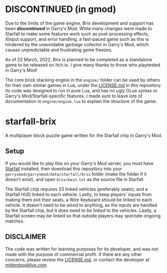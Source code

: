 # DISCONTINUED (in gmod)
Due to the limits of the game engine, Brix development and support has been ***discontinued*** in Garry's Mod. While many changes were made to Starfall to make some features work such as post-processing effects, XInput support, and error handling, a fast-paced game such as this is hindered by the unavoidable garbage collector in Garry's Mod, which causes unpredictable and frustrating game freezes.

As of 22 March, 2022, Brix is planned to be completed as a standalone game to be released on Itch.io. I give many thanks to those who playtested in Garry's Mod!

The core brick stacking engine in the `engine/` folder can be used by others for their own similar games in Lua, under the [LICENSE.md](https://github.com/mitterdoo/starfall-brix/blob/master/LICENSE.md) in this repository. Its code was designed to run in pure Lua, and has no ugly GLua syntax or Garry's Mod/Starfall-specific features. I made sure to leave lots of documentation in `engine/engine.lua` to explain the structure of the game.

# starfall-brix
A multiplayer block puzzle game written for the Starfall chip in Garry's Mod.

## Setup
If you would like to play this on your Garry's Mod server, you must have [Starfall](https://github.com/thegrb93/StarfallEx) installed, then download this repository into your `garrysmod/garrysmod/data/starfall/brix` folder (make the folder if it doesn't exist), and open `brix/main.txt` as the source file in Starfall.

The Starfall chip requires 33 linked vehicles (preferably seats), and a Starfall HUD linked to each vehicle. Lastly, to keep players' inputs from making them exit their seats, a Wire Keyboard should be linked to each vehicle. It doesn't need to be *wired* to anything, as the inputs are handled by the Starfall chip, but it does need to be *linked* to the vehicles. Lastly, a Starfall screen may be linked so that outside players may spectate ongoing matches.

## DISCLAIMER
The code was written for learning purposes for its developer, and was not made with the purpose of commercial profit. If there are any other concerns, please review the [LICENSE.md](https://github.com/mitterdoo/starfall-brix/blob/master/LICENSE.md), or contact the developer at mitterdoo@live.com
